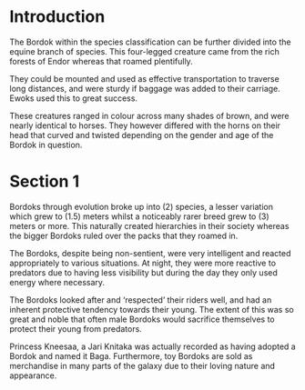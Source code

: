 # Introduction

The Bordok within the species classification can be further divided into the equine branch of species.
This four-legged creature came from the rich forests of Endor whereas that roamed plentifully.

They could be mounted and used as effective transportation to traverse long distances, and were sturdy if baggage was added to their carriage.
Ewoks used this to great success.

These creatures ranged in colour across many shades of brown, and were nearly identical to horses.
They however differed with the horns on their head that curved and twisted depending on the gender and age of the Bordok in question.

# Section 1

Bordoks through evolution broke up into (2) species, a lesser variation which grew to (1.5) meters whilst a noticeably rarer breed grew to (3) meters or more.
This naturally created hierarchies in their society whereas the bigger Bordoks ruled over the packs that they roamed in.

The Bordoks, despite being non-sentient, were very intelligent and reacted appropriately to various situations.
At night, they were more reactive to predators due to having less visibility but during the day they only used energy where necessary.

The Bordoks looked after and ‘respected’ their riders well, and had an inherent protective tendency towards their young.
The extent of this was so great and noble that often male Bordoks would sacrifice themselves to protect their young from predators.

Princess Kneesaa, a Jari Knitaka was actually recorded as having adopted a Bordok and named it Baga.
Furthermore, toy Bordoks are sold as merchandise in many parts of the galaxy due to their loving nature and appearance.
